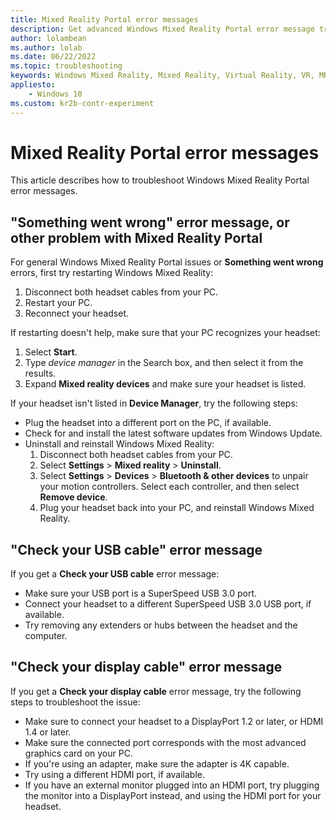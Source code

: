```yaml
---
title: Mixed Reality Portal error messages
description: Get advanced Windows Mixed Reality Portal error message troubleshooting that goes beyond standard support documentation.
author: lolambean
ms.author: lolab
ms.date: 06/22/2022
ms.topic: troubleshooting
keywords: Windows Mixed Reality, Mixed Reality, Virtual Reality, VR, MR, Troubleshoot, Errors, Help, Support, Mixed Reality Portal
appliesto:
    - Windows 10
ms.custom: kr2b-contr-experiment
---
```


# Mixed Reality Portal error messages

This article describes how to troubleshoot Windows Mixed Reality Portal error messages.

## "Something went wrong" error message, or other problem with Mixed Reality Portal

For general Windows Mixed Reality Portal issues or **Something went wrong** errors, first try restarting Windows Mixed Reality:

1. Disconnect both headset cables from your PC.
2. Restart your PC.
3. Reconnect your headset.

If restarting doesn't help, make sure that your PC recognizes your headset:
1. Select **Start**.
2. Type *device manager* in the Search box, and then select it from the results.
3. Expand **Mixed reality devices** and make sure your headset is listed.

If your headset isn't listed in **Device Manager**, try the following steps:

- Plug the headset into a different port on the PC, if available.
- Check for and install the latest software updates from Windows Update.
- Uninstall and reinstall Windows Mixed Reality:
  1. Disconnect both headset cables from your PC.
  1. Select **Settings**  > **Mixed reality** > **Uninstall**.
  1. Select **Settings**  > **Devices**  > **Bluetooth & other devices** to unpair your motion controllers. Select each controller, and then select **Remove device**.
  1. Plug your headset back into your PC, and reinstall Windows Mixed Reality.

## "Check your USB cable" error message

If you get a **Check your USB cable** error message:

- Make sure your USB port is a SuperSpeed USB 3.0 port.
- Connect your headset to a different SuperSpeed USB 3.0 USB port, if available.
- Try removing any extenders or hubs between the headset and the computer.

## "Check your display cable" error message

If you get a **Check your display cable** error message, try the following steps to troubleshoot the issue:

- Make sure to connect your headset to a DisplayPort 1.2 or later, or HDMI 1.4 or later.
- Make sure the connected port corresponds with the most advanced graphics card on your PC.
- If you're using an adapter, make sure the adapter is 4K capable.
- Try using a different HDMI port, if available.
- If you have an external monitor plugged into an HDMI port, try plugging the monitor into a DisplayPort instead, and using the HDMI port for your headset.
